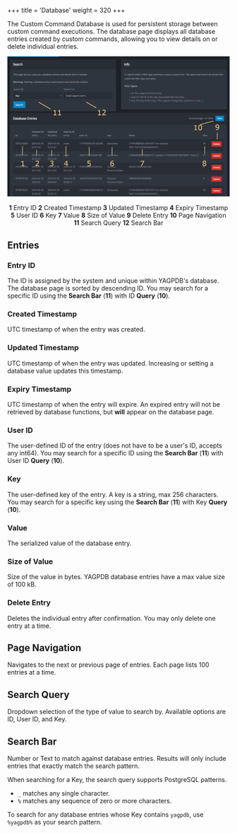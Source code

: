 +++
title = 'Database'
weight = 320
+++

The Custom Command Database is used for persistent storage between custom command executions. The database page displays
all database entries created by custom commands, allowing you to view details on or delete individual entries.

<!--more-->

![Overview of the Database page.](overview_database.png)

<center>

**1** Entry ID **2** Created Timestamp **3** Updated Timestamp **4** Expiry Timestamp **5** User ID **6** Key **7**
Value **8** Size of Value **9** Delete Entry **10** Page Navigation **11** Search Query **12** Search Bar

</center>

## Entries

### Entry ID

The ID is assigned by the system and unique within YAGPDB's database. The database page is sorted by descending ID. You
may search for a specific ID using the **Search Bar** (**11**) with ID **Query** (**10**).

### Created Timestamp

UTC timestamp of when the entry was created.

### Updated Timestamp

UTC timestamp of when the entry was updated. Increasing or setting a database value updates this timestamp.

### Expiry Timestamp

UTC timestamp of when the entry will expire. An expired entry will not be retrieved by database functions, but **will**
appear on the database page.

### User ID

The user-defined ID of the entry (does not have to be a user's ID, accepts any int64). You may search for a specific ID
using the **Search Bar** (**11**) with User ID **Query** (**10**).

### Key

The user-defined key of the entry. A key is a string, max 256 characters. You may search for a specific key using the
**Search Bar** (**11**) with Key **Query** (**10**).

### Value

The serialized value of the database entry.

### Size of Value

Size of the value in bytes. YAGPDB database entries have a max value size of 100 kB.

### Delete Entry

Deletes the individual entry after confirmation. You may only delete one entry at a time.

## Page Navigation

Navigates to the next or previous page of entries. Each page lists 100 entries at a time.

## Search Query

Dropdown selection of the type of value to search by. Available options are ID, User ID, and Key.

## Search Bar

Number or Text to match against database entries. Results will only include entries that exactly match the search
pattern.

When searching for a Key, the search query supports PostgreSQL patterns.

- `_` matches any single character.
- `%` matches any sequence of zero or more characters.

To search for any database entries whose Key contains `yagpdb`, use `%yagpdb%` as your search pattern.
